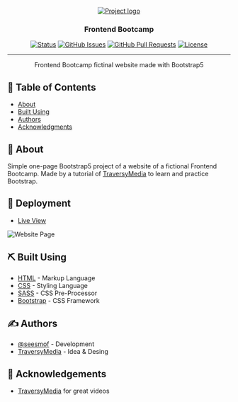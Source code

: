 <p align="center">
  <a href="" rel="noopener">
 <img src="https://www.pragimtech.com/wp-content/uploads/2019/04/bootstrap.jpg" alt="Project logo"></a>
</p>

<h3 align="center">Frontend Bootcamp</h3>

<div align="center">

[![Status](https://img.shields.io/badge/status-active-success.svg)]()
[![GitHub Issues](https://img.shields.io/github/issues/seesmof/The-Documentation-Compendium.svg)](https://github.com/seesmof/frontend-bootcamp/issues)
[![GitHub Pull Requests](https://img.shields.io/github/issues-pr/seesmof/The-Documentation-Compendium.svg)](https://github.com/seesmof/frontend-bootcamp/pulls)
[![License](https://img.shields.io/badge/license-MIT-blue.svg)](./LICENSE)

</div>

---

<p align="center"> Frontend Bootcamp fictinal website made with Bootstrap5
    <br>
</p>

## 📝 Table of Contents

- [About](#about)
- [Built Using](#built_using)
- [Authors](#authors)
- [Acknowledgments](#acknowledgement)

## 🧐 About <a name = "about"></a>

Simple one-page Bootstrap5 project of a website of a fictional Frontend Bootcamp. Made by a tutorial of [TraversyMedia](https://www.youtube.com/watch?v=4sosXZsdy-s) to learn and practice Bootstrap.

## 🚀 Deployment <a name = "deployment"></a>

- [Live View](https://seesmof.github.io/frontend-bootcamp/)

![Website Page](./img/Registration-Form.png)

## ⛏️ Built Using <a name = "built_using"></a>

- [HTML](https://www.w3.org/html/) - Markup Language
- [CSS](https://www.w3schools.com/css/) - Styling Language
- [SASS](https://sass-lang.com/) - CSS Pre-Processor
- [Bootstrap](https://getbootstrap.com/) - CSS Framework

## ✍️ Authors <a name = "authors"></a>

- [@seesmof](https://github.com/seesmof) - Development
- [TraversyMedia](https://www.youtube.com/c/TraversyMedia) - Idea & Desing

## 🎉 Acknowledgements <a name = "acknowledgement"></a>

- [TraversyMedia](https://www.youtube.com/c/TraversyMedia) for great videos
